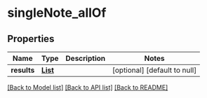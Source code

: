 # singleNote_allOf
## Properties

| Name | Type | Description | Notes |
|------------ | ------------- | ------------- | -------------|
| **results** | [**List**](Note.md) |  | [optional] [default to null] |

[[Back to Model list]](../README.md#documentation-for-models) [[Back to API list]](../README.md#documentation-for-api-endpoints) [[Back to README]](../README.md)

